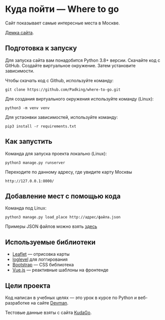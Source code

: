 # Куда пойти — Where to go

Сайт показывает самые интересные места в Москве. 

[Демка сайта](https://devmanorg.github.io/where-to-go-frontend/).

## Подготовка к запуску

Для запуска сайта вам понадобится Python 3.8+ версии. Скачайте код с GitHub. Создайте виртуальное окружение. Затем установите зависимости.

Чтобы скачать код с Github, используйте команду:
```shell
git clone https://github.com/Padking/where-to-go.git
```
Для создания виртуального окружения используйте команду (Linux):
```shell
python3 -m venv venv
```
Для устаонвки зависимостей, используйте команду:
```shell
pip3 install -r requirements.txt
```

## Как запустить

Команда для запуска проекта локально (Linux):

```shell
python3 manage.py runserver
```
Переходите по данному адресу, где увидите карту Москвы
```
http://127.0.0.1:8000/
```

## Добавление мест с помощью кода

Команда под Linux:
```shell
python3 manage.py load_place http://адрес/файла.json
```

Примеры JSON файлов можно взять [здесь](https://github.com/devmanorg/where-to-go-places/tree/master/places)

## Используемые библиотеки

* [Leaflet](https://leafletjs.com/) — отрисовка карты
* [loglevel](https://www.npmjs.com/package/loglevel) для логгирования
* [Bootstrap](https://getbootstrap.com/) — CSS библиотека
* [Vue.js](https://ru.vuejs.org/) — реактивные шаблоны на фронтенде

## Цели проекта

Код написан в учебных целях — это урок в курсе по Python и веб-разработке на сайте [Devman](https://dvmn.org).

Тестовые данные взяты с сайта [KudaGo](https://kudago.com).